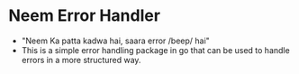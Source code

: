 # Neem Error Handler

- "Neem Ka patta kadwa hai, saara error /beep/ hai"
- This is a simple error handling package in go that can be used to handle errors in a more structured way.
